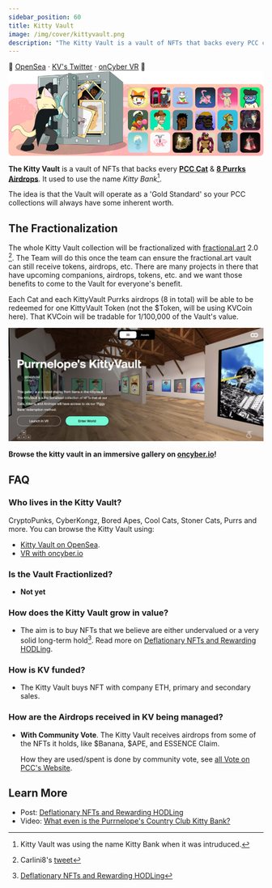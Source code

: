 ```yaml
---
sidebar_position: 60
title: Kitty Vault
image: /img/cover/kittyvault.png
description: "The Kitty Vault is a vault of NFTs that backs every PCC cat & first 8 airdrops. It is the 'Gold Standard' that keeps your PCC NFTs secured."
---
```


🏦
[OpenSea](https://opensea.io/kittyvault.pcc.eth) ·
[KV's Twitter](https://twitter.com/KittyVault) ·
[onCyber VR](https://oncyber.io/spaces/RKJMFEwiVG8f6V1aPL08)
🏦
![](./assets/kittyvault.png)

**The Kitty Vault** is a vault of NFTs that backs every [**PCC Cat**](../collections/cats/index.md) & [**8 Purrks Airdrops**](../collections/kittyvault-purrks/index.md). It used to use the name _Kitty Bank_[^1].

The idea is that the Vault will operate as a 'Gold Standard' so your PCC collections will always have some inherent worth.

## The Fractionalization

The whole Kitty Vault collection will be fractionalized with [fractional.art](https://fractional.art) 2.0 [^2]. The Team will do this once the team can ensure the fractional.art vault can still receive tokens, airdrops, etc. There are many projects in there that have upcoming companions, airdrops, tokens, etc. and we want those benefits to come to the Vault for everyone's benefit.

Each Cat and each KittyVault Purrks airdrops (8 in total) will be able to be redeemed for one KittyVault Token (not the $Token, will be using KVCoin here). That KVCoin will be tradable for 1/100,000 of the Vault's value.

[![](./assets/oncyber.jpg)](https://oncyber.io/spaces/RKJMFEwiVG8f6V1aPL08)

**Browse the kitty vault in an immersive gallery on [oncyber.io](https://oncyber.io/spaces/RKJMFEwiVG8f6V1aPL08)!**

## FAQ

### Who lives in the Kitty Vault?

CryptoPunks, CyberKongz, Bored Apes, Cool Cats, Stoner Cats, Purrs and more. You can browse the Kitty Vault using:

- [Kitty Vault on OpenSea](https://opensea.io/kittyvault.pcc.eth).
- [VR with oncyber.io](https://oncyber.io/spaces/RKJMFEwiVG8f6V1aPL08)

### Is the Vault Fractionlized?

- **Not yet**

### How does the Kitty Vault grow in value?

- The aim is to buy NFTs that we believe are either undervalued or a very solid long-term hold[^3]. Read more on [Deflationary NFTs and Rewarding HODLing](/posts/2021/08/15/post/deflationary-nfts-and-rewarding-hodling-kittybank).

### How is KV funded?

- The Kitty Vault buys NFT with company ETH, primary and secondary sales.

### How are the Airdrops received in KV being managed?

- **With Community Vote**. The Kitty Vault receives airdrops from some of the NFTs it holds, like $Banana, $APE, and ESSENCE Claim.

  How they are used/spent is done by community vote, see [all Vote on PCC's Website](https://www.purrnelopescountryclub.com/voting).

## Learn More

- Post: [Deflationary NFTs and Rewarding HODLing](/posts/2021/08/15/post/deflationary-nfts-and-rewarding-hodling-kittybank)
- Video: [What even is the Purrnelope's Country Club Kitty Bank?](/posts/learn/what-is-pcc-kitty-bank)

[^1]: Kitty Vault was using the name Kitty Bank when it was intruduced.
[^2]: Carlini8's [tweet](https://twitter.com/Carlini8N/status/1479861487380443140)
[^3]: [Deflationary NFTs and Rewarding HODLing](/posts/2021/08/15/post/deflationary-nfts-and-rewarding-hodling-kittybank)
